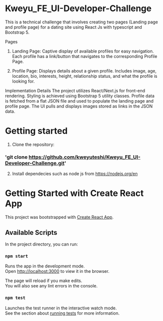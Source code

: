 # Kweyu_FE_UI-Developer-Challenge
This is a technical challenge that involves creating two pages (Landing page and profile page) for a dating site using React Js with typescript and Bootstrap 5.

Pages
1. Landing Page:
Captive display of available profiles for easy navigation.
Each profile has a link/button that navigates to the corresponding Profile Page.

2. Profile Page:
Displays details about a given profile.
Includes image, age, location, bio, interests, height, relationship status, and what the profile is looking for.

Implementation Details
The project utilizes React/Next.js for front-end rendering.
Styling is achieved using Bootstrap 5 utility classes.
Profile data is fetched from a flat JSON file and used to populate the landing page and profile page.
The UI pulls and displays images stored as links in the JSON data.

# Getting started
1. Clone the repository:
  ### 'git clone https://github.com/kweyuteshi/Kweyu_FE_UI-Developer-Challenge.git'
2. Install dependecies such as node js from https://nodejs.org/en



# Getting Started with Create React App

This project was bootstrapped with [Create React App](https://github.com/facebook/create-react-app).

## Available Scripts

In the project directory, you can run:

### `npm start`

Runs the app in the development mode.\
Open [http://localhost:3000](http://localhost:3000) to view it in the browser.

The page will reload if you make edits.\
You will also see any lint errors in the console.

### `npm test`

Launches the test runner in the interactive watch mode.\
See the section about [running tests](https://facebook.github.io/create-react-app/docs/running-tests) for more information.




